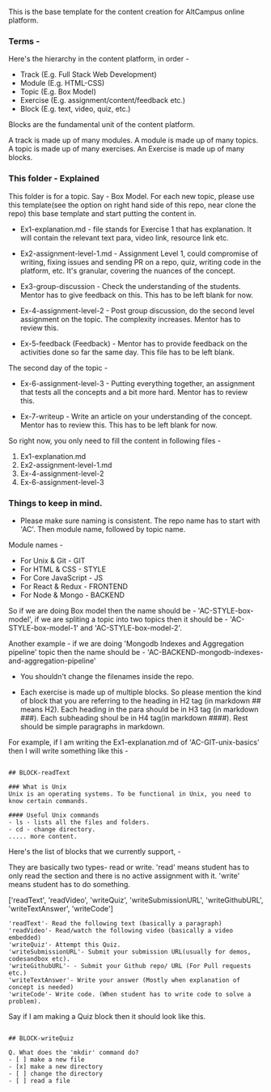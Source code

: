 This is the base template for the content creation for AltCampus online platform.

### Terms -
Here's the hierarchy in the content platform, in order -

- Track (E.g. Full Stack Web Development)
- Module (E.g. HTML-CSS)
- Topic (E.g. Box Model)
- Exercise (E.g. assignment/content/feedback etc.)
- Block (E.g. text, video, quiz, etc.)

Blocks are the fundamental unit of the content platform.

A track is made up of many modules.
A module is made up of many topics.
A topic is made up of many exercises.
An Exercise is made up of many blocks.

### This folder - Explained
This folder is for a topic. Say - Box Model. For each new topic, please use this template(see the option on right hand side of this repo, near clone the repo) this base template and start putting the content in.

- Ex1-explanation.md - file stands for Exercise 1 that has explanation. It will contain the relevant text para, video link, resource link etc.

- Ex2-assignment-level-1.md - Assignment Level 1, could compromise of writing, fixing issues and sending PR on a repo, quiz, writing code in the platform, etc. It's granular, covering the nuances of the concept.

- Ex3-group-discussion - Check the understanding of the students. Mentor has to give feedback on this. This has to be left blank for now. 

- Ex-4-assignment-level-2 - Post group discussion, do the second level assignment on the topic. The complexity increases. Mentor has to review this.

- Ex-5-feedback (Feedback) - Mentor has to provide feedback on the activities done so far the same day. This file has to be left blank.

The second day of the topic -

- Ex-6-assignment-level-3 - Putting everything together, an assignment that tests all the concepts and a bit more hard. Mentor has to review this.

- Ex-7-writeup - Write an article on your understanding of the concept. Mentor has to review this. This has to be left blank for now. 

So right now, you only need to fill the content in following files - 
1. Ex1-explanation.md
2. Ex2-assignment-level-1.md
3. Ex-4-assignment-level-2
4. Ex-6-assignment-level-3

### Things to keep in mind.

- Please make sure naming is consistent. The repo name has to start with 'AC'. Then module name, followed by topic name.

Module names - 
- For Unix & Git - GIT
- For HTML & CSS - STYLE
- For Core JavaScript - JS
- For React & Redux - FRONTEND
- For Node & Mongo - BACKEND

So if we are doing Box model then the name should be - 'AC-STYLE-box-model', if we are spliting a topic into two topics then it should be - 'AC-STYLE-box-model-1' and 'AC-STYLE-box-model-2'.

Another example - if we are doing 'Mongodb Indexes and Aggregation pipeline' topic then the name should be - 'AC-BACKEND-mongodb-indexes-and-aggregation-pipeline'

- You shouldn't change the filenames inside the repo.

- Each exercise is made up of multiple blocks. So please mention the kind of block that you are referring to the heading in H2 tag (in markdown ## means H2). Each heading in the para should be in H3 tag (in markdown ###). Each subheading shoul be in H4 tag(in markdown ####). Rest should be simple paragraphs in markdown.

For example, if I am writing the Ex1-explanation.md of 'AC-GIT-unix-basics' then I will write something like this - 

```

## BLOCK-readText

### What is Unix
Unix is an operating systems. To be functional in Unix, you need to know certain commands.

#### Useful Unix commands
- ls - lists all the files and folders.
- cd - change directory.
..... more content.

```

Here's the list of blocks that we currently support, -

They are basically two types- read or write. 'read' means student has to only read the section and there is no active assignment with it. 'write' means student has to do something.

['readText', 'readVideo', 'writeQuiz', 'writeSubmissionURL', 'writeGithubURL',  'writeTextAnswer', 'writeCode']

```
'readText'- Read the following text (basically a paragraph) 
'readVideo'- Read/watch the following video (basically a video embedded)
'writeQuiz'- Attempt this Quiz.
'writeSubmissionURL'- Submit your submission URL(usually for demos, codesandbox etc).
'writeGithubURL'- - Submit your Github repo/ URL (For Pull requests etc.)
'writeTextAnswer'- Write your answer (Mostly when explanation of concept is needed) 
'writeCode'- Write code. (When student has to write code to solve a problem).
```

Say if I am making a Quiz block then it should look like this. 

```

## BLOCK-writeQuiz

Q. What does the 'mkdir' command do?
- [ ] make a new file
- [x] make a new directory
- [ ] change the directory
- [ ] read a file

```
